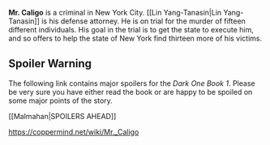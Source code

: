 **Mr. Caligo** is a criminal in New York City. [[Lin Yang-Tanasin\|Lin Yang-Tanasin]] is his defense attorney. He is on trial for the murder of fifteen different individuals. His goal in the trial is to get the state to execute him, and so offers to help the state of New York find thirteen more of his victims.

## Spoiler Warning
The following link contains major spoilers for the *Dark One Book 1*. Please be very sure you have either read the book or are happy to be spoiled on some major points of the story.

[[Malmahan\|SPOILERS AHEAD]]


https://coppermind.net/wiki/Mr._Caligo